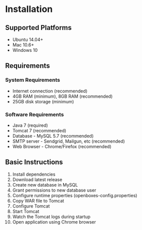 # Installation 

## Supported Platforms
* Ubuntu 14.04+
* Mac 10.6+
* Windows 10

## Requirements

### System Requirements
* Internet connection (recommended)
* 4GB RAM (minimum), 8GB RAM (recommended)
* 25GB disk storage (minimum)

### Software Requirements
* Java 7 (required)
* Tomcat 7 (recommended)
* Database - MySQL 5.7 (recommended)
* SMTP server - Sendgrid, Mailgun, etc (recommended) 
* Web Browser - Chrome/Firefox (recommended)

## Basic Instructions
1. Install dependencies
1. Download latest release
1. Create new database in MySQL
1. Grant permissions to new database user 
1. Configure runtime properties (openboxes-config.properties)
1. Copy WAR file to Tomcat
1. Configure Tomcat
1. Start Tomcat
1. Watch the Tomcat logs during startup
1. Open application using Chrome browser 


